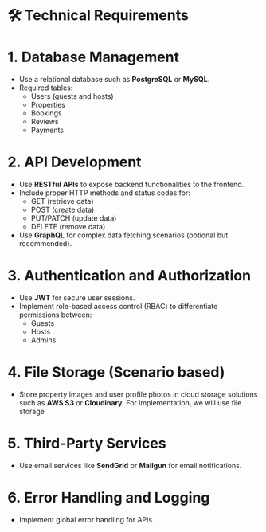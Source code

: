 # **🛠️ Technical Requirements**

# **1. Database Management**

- Use a relational database such as **PostgreSQL** or **MySQL**.
- Required tables:
    - Users (guests and hosts)
    - Properties
    - Bookings
    - Reviews
    - Payments

# **2. API Development**

- Use **RESTful APIs** to expose backend functionalities to the frontend.
- Include proper HTTP methods and status codes for:
    - GET (retrieve data)
    - POST (create data)
    - PUT/PATCH (update data)
    - DELETE (remove data)
- Use **GraphQL** for complex data fetching scenarios (optional but recommended).

# **3. Authentication and Authorization**

- Use **JWT** for secure user sessions.
- Implement role-based access control (RBAC) to differentiate permissions between:
    - Guests
    - Hosts
    - Admins

# **4. File Storage (Scenario based)**

- Store property images and user profile photos in cloud storage solutions such as **AWS S3** or **Cloudinary**. For implementation, we will use file storage

# **5. Third-Party Services**

- Use email services like **SendGrid** or **Mailgun** for email notifications.

# **6. Error Handling and Logging**

- Implement global error handling for APIs.
